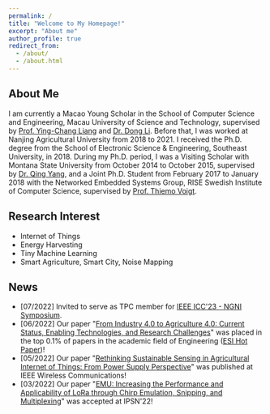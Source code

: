 ```yaml
---
permalink: /
title: "Welcome to My Homepage!"
excerpt: "About me"
author_profile: true
redirect_from: 
  - /about/
  - /about.html
---
```

 
About Me
------
I am currently a Macao Young Scholar in the School of Computer Science and Engineering, Macau University of Science and Technology, supervised by [Prof. Ying-Chang Liang](https://scholar.google.com.sg/citations?user=HybIiJ8AAAAJ&hl=en) and [Dr. Dong Li](https://www.must.edu.mo/en/fi/staff/lidong). Before that, I was worked at Nanjing Agricultural University from 2018 to 2021. I received the Ph.D. degree from the School of Electronic Science & Engineering, Southeast University, in 2018. During my Ph.D. period, I was a Visiting Scholar with Montana State University from October 2014 to October 2015, supervised by [Dr. Qing Yang](http://www.cse.unt.edu/~qingyang/), and a Joint Ph.D. Student from February 2017 to January 2018 with the Networked Embedded Systems Group, RISE Swedish Institute of Computer Science, supervised by [Prof. Thiemo Voigt](https://katalog.uu.se/profile/?id=N2-279). 


Research Interest
------
* Internet of Things
* Energy Harvesting
* Tiny Machine Learning
* Smart Agriculture, Smart City, Noise Mapping



News
------
* [07/2022] Invited to serve as TPC member for [IEEE ICC'23 - NGNI Symposium](https://icc2023.ieee-icc.org/).
* [06/2022] Our paper "[From Industry 4.0 to Agriculture 4.0: Current Status, Enabling Technologies, and Research Challenges](https://chrisye-liu.github.io/files/ye20agriculture4.pdf)" was placed in the top 0.1% of papers in the academic field of Engineering ([ESI Hot Paper](https://chrisye-liu.github.io/files/agri4hotpaper.pdf))!
* [05/2022] Our paper "[Rethinking Sustainable Sensing in Agricultural Internet of Things: From Power Supply Perspective](https://chrisye-liu.github.io/files/ye22poweredge.pdf)" was published at IEEE Wireless Communications!
* [03/2022] Our paper "[EMU: Increasing the Performance and Applicability of LoRa
through Chirp Emulation, Snipping, and Multiplexing](https://chrisye-liu.github.io/files/yang22emu.pdf)" was accepted at IPSN'22!


